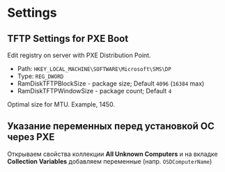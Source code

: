 # Settings

## TFTP Settings for PXE Boot

Edit registry on server with PXE Distribution Point.

- Path: `HKEY_LOCAL_MACHINE\SOFTWARE\Microsoft\SMS\DP`
- Type: `REG_DWORD`
- RamDiskTFTPBlockSize - package size; Default `4096` (`16384` max)
- RamDiskTFTPWindowSize - package count; Default `4`

Optimal size for MTU. Example, 1450.

## Указание переменных перед установкой ОС через PXE

Открываем свойства коллекции **All Unknown Computers** и на вкладке **Collection Variables** добавляем переменные (напр. `OSDComputerName`)
